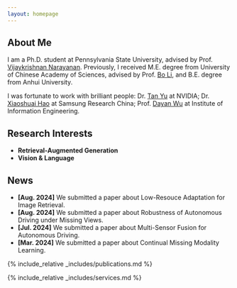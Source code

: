 ```yaml
---
layout: homepage
---
```


## About Me

I am a Ph.D. student at Pennsylvania State University, advised by Prof. [Vijaykrishnan Narayanan](https://sites.psu.edu/vijaykrishnannarayanan/). Previously, I received M.E. degree from University of Chinese Academy of Sciences, advised by Prof. [Bo Li](https://scholar.google.com/citations?user=6XzLzIQAAAAJ), and B.E. degree from Anhui University.

I was fortunate to work with brilliant people: Dr. [Tan Yu](https://sites.google.com/site/tanyuspersonalwebsite/) at NVIDIA; Dr. [Xiaoshuai Hao](https://scholar.google.com/citations?user=ui0lvY4AAAAJ) at Samsung Research China; Prof. [Dayan Wu](https://scholar.google.com/citations?user=O6g-IHsAAAAJ) at Institute of Information Engineering.

## Research Interests
- **Retrieval-Augmented Generation**
- **Vision & Language**

## News
- **[Aug. 2024]** We submitted a paper about Low-Resouce Adaptation for Image Retrieval.
- **[Aug. 2024]** We submitted a paper about Robustness of Autonomous Driving under Missing Views.
- **[Jul. 2024]** We submitted a paper about Multi-Sensor Fusion for Autonomous Driving.
- **[Mar. 2024]** We submitted a paper about Continual Missing Modality Learning.

{% include_relative _includes/publications.md %}

{% include_relative _includes/services.md %}
